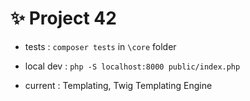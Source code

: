 # :sparkles: Project 42

- tests : `composer tests` in `\core` folder

- local dev : `php -S localhost:8000 public/index.php`

- current : Templating, Twig Templating Engine
